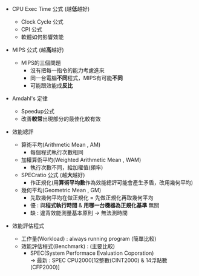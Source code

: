 * CPU Exec Time 公式  (越**低**越好) 
   * Clock Cycle 公式
   * CPI 公式
   * 軟體如何影響效能 
   
* MIPS 公式 (越**高**越好) 
   * MIPS的三個問題
     * 沒有把每一指令的能力考慮進來
     * 同一台電腦**不同**程式，MIPS有可能**不同**
     * 可能跟效能成**反比**
   
* Amdahl's 定律 
   * Speedup公式
   * 改善**較常**出現部分的最佳化較有效
   
* 效能總評
   * 算術平均(Arithmetic Mean , AM) 
     * 每個程式執行次數相同
   * 加權算術平均(Weighted Arithmetic Mean , WAM) 
     * 執行次數不同，給加權值(頻率)
   * SPECratio 公式 (越**大**越好) 
     * 作正規化(用**算術平均數**作為效能總評可能會產生矛盾，改用幾何平均)
   * 幾何平均(Geometric Mean , GM) 
     * 先取幾何平均在做正規化 = 先做正規化再取幾何平均
     * 優 : 與**程式執行時間** & **用哪一台機器為正規化基準** 無關
     * 缺 : 違背效能測量基本原則 -> 無法測時間
 
 * 效能評估程式
    * 工作量(Workload) : always running program (簡單比較)
    * 效能評估程式(Benchmark) : (主要比較)
      * SPEC(System Performace Evaluation Coporation)   
      -> 最新 : SPEC CPU2000[12整數(CINT2000) & 14浮點數(CFP2000)]
        
        
